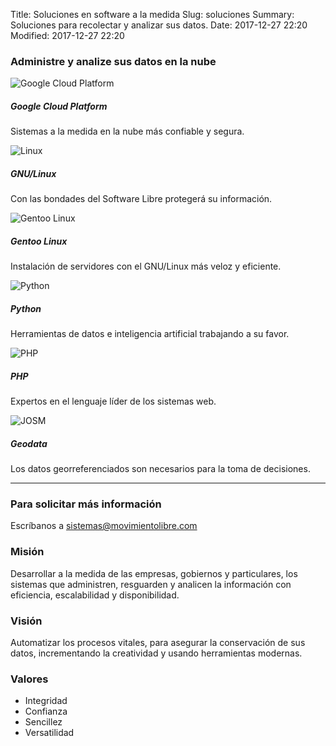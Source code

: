 Title: Soluciones en software a la medida
Slug: soluciones
Summary: Soluciones para recolectar y analizar sus datos.
Date: 2017-12-27 22:20
Modified: 2017-12-27 22:20

### Administre y analize sus datos en la nube

<div class="container">
  <div class="row">
    <div class="col-sm">
      <div class="card" style="border: none;">
        <img class="card-img-top" src="google-cloud-platform.png" alt="Google Cloud Platform">
        <div class="card-body">
          <h5 class="card-title">Google Cloud Platform</h5>
          <p class="card-text">Sistemas a la medida en la nube más confiable y segura.</p>
        </div>
      </div>
    </div>
    <div class="col-sm">
      <div class="card" style="border: none;">
        <img class="card-img-top" src="linux.png" alt="Linux">
        <div class="card-body">
          <h5 class="card-title">GNU/Linux</h5>
          <p class="card-text">Con las bondades del Software Libre protegerá su información.</p>
        </div>
      </div>
    </div>
    <div class="col-sm">
      <div class="card" style="border: none;">
        <img class="card-img-top" src="gentoo.png" alt="Gentoo Linux">
        <div class="card-body">
          <h5 class="card-title">Gentoo Linux</h5>
          <p class="card-text">Instalación de servidores con el GNU/Linux más veloz y eficiente.</p>
        </div>
      </div>
    </div>
  </div>
  <div class="row">
    <div class="col-sm">
      <div class="card" style="border: none;">
        <img class="card-img-top" src="python.png" alt="Python">
        <div class="card-body">
          <h5 class="card-title">Python</h5>
          <p class="card-text">Herramientas de datos e inteligencia artificial trabajando a su favor.</p>
        </div>
      </div>
    </div>
    <div class="col-sm">
      <div class="card" style="border: none;">
        <img class="card-img-top" src="php.png" alt="PHP">
        <div class="card-body">
          <h5 class="card-title">PHP</h5>
          <p class="card-text">Expertos en el lenguaje líder de los sistemas web.</p>
        </div>
      </div>
    </div>
    <div class="col-sm">
      <div class="card" style="border: none;">
        <img class="card-img-top" src="josm.png" alt="JOSM">
        <div class="card-body">
          <h5 class="card-title">Geodata</h5>
          <p class="card-text">Los datos georreferenciados son necesarios para la toma de decisiones.</p>
        </div>
      </div>
    </div>
  </div>
</div>
<hr>

### Para solicitar más información

Escríbanos a <sistemas@movimientolibre.com>

### Misión

Desarrollar a la medida de las empresas, gobiernos y particulares,
los sistemas que administren, resguarden y analicen la información con
eficiencia, escalabilidad y disponibilidad.

### Visión

Automatizar los procesos vitales,
para asegurar la conservación de sus datos,
incrementando la creatividad y usando herramientas modernas.

### Valores

* Integridad
* Confianza
* Sencillez
* Versatilidad
